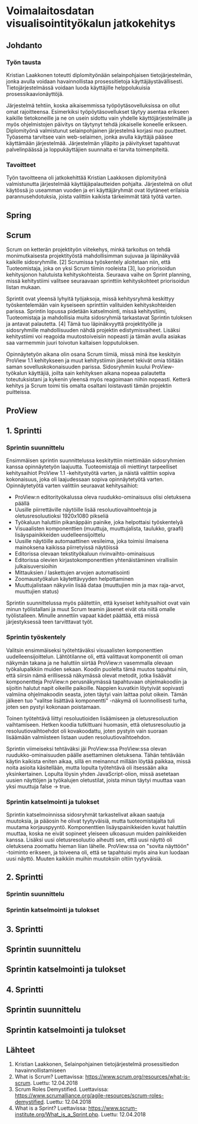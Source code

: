 # Voimalaitosdatan visualisointityökalun jatkokehitys

## Johdanto

### Työn tausta

Kristian Laakkonen toteutti diplomityönään selainpohjaisen tietojärjestelmän, jonka avulla voidaan havainnollistaa prosessitietoja käyttäjäystävällisesti. Tietojärjestelmässä voidaan luoda käyttäjille helppolukuisia prosessikaavionäyttöjä.

Järjestelmä tehtiin, koska aikaisemmissa työpöytäsovelluksissa on ollut omat rajoitteensa. Esimerkiksi työpöytäsovellukset täytyy asentaa erikseen kaikille tietokoneille ja ne on usein sidottu vain yhdelle käyttöjärjestelmälle ja myös ohjelmistojen päivitys on täytynyt tehdä jokaiselle koneelle erikseen. Diplomityönä valmistunut selainpohjainen järjestelmä korjasi nuo puutteet. Työasema tarvitsee vain web-selaimen, jonka avulla käyttäjä pääsee käyttämään järjestelmää. Järjestelmän ylläpito ja päivitykset tapahtuvat palvelinpäässä ja loppukäyttäjien suunnalta ei tarvita toimenpiteitä.

### Tavoitteet

Työn tavoitteena oli jatkokehittää Kristian Laakkosen diplomityönä valmistunutta järjestelmää käyttäjäpalautteiden pohjalta. Järjestelmä on ollut käytössä jo useamman vuoden ja eri käyttäjäryhmät ovat löytäneet erilaisia parannusehdotuksia, joista valittiin kaikista tärkeimmät tätä työtä varten.

## Spring

## Scrum

Scrum on ketterän projektityön viitekehys, minkä tarkoitus on tehdä monimutkaisesta projektityöstä mahdollisimman sujuvaa ja läpinäkyvää kaikille sidosryhmille. [2] Scrumissa työskentely aloitetaan niin, että Tuoteomistaja, joka on yksi Scrum tiimin rooleista [3], luo priorisoidun kehitysjonon halutuista kehityskohteista. Seuraava vaihe on Sprint planning, missä kehitystiimi valitsee seuraavaan sprinttiin kehityskohteet priorisoidun listan mukaan.

Sprintit ovat yleensä lyhyitä työjaksoja, missä kehitysryhmä keskittyy työskentelemään vain kyseiseen sprinttiin valituiden kehityskohteiden parissa. Sprintin lopussa pidetään katselmointi, missä kehitystiimi, Tuoteomistaja ja mahdollisia muita sidosryhmiä tarkastavat Sprintin tuloksen ja antavat palautetta. [4] Tämä tuo läpinäkvyyttä projektityölle ja sidosryhmille mahdollisuuden nähdä projektin edistymisvaiheet. Lisäksi kehitystiimi voi reagoida muutostoiveisiin nopeasti ja tämän avulla asiakas saa varmemmin juuri toivotun kaltaisen lopputuloksen.

Opinnäytetyön aikana olin osana Scrum tiimiä, missä minä itse keskityin ProView 1.1 kehitykseen ja muut kehitystiimin jäsenet tekivät omia töitään saman sovelluskokonaisuuden parissa. Sidosryhmiin kuului ProView-työkalun käyttäjiä, joilta sain kehityksen aikana nopeaa palautetta toteutuksistani ja kykenin yleensä myös reagoimaan niihin nopeasti. Ketterä kehitys ja Scrum toimi tiis omalta osaltani loistavasti tämän projektin puitteissa.

## ProView

## 1. Sprintti

### Sprintin suunnittelu

Ensimmäisen sprintin suunnittelussa keskityttiin miettimään sidosryhmien kanssa opinnäytetyön laajuutta. Tuoteomistaja oli miettinyt tarpeelliset kehitysaihiot ProView 1.1 -kehitystyötä varten, ja näistä valittiin sopiva kokonaisuus, joka oli laajudessaan sopiva opinnäytetyötä varten. Opinnäytetyötä varten valittiin seuraavat kehitysaihiot:
- ProView:n editorityökalussa oleva ruudukko-ominaisuus olisi oletuksena päällä
- Uusille piirrettäville näytöille lisää resoluutiovaihtoehtoja ja oletusresoluutioksi 1920x1080 pikseliä
- Työkaluun haluttiin pikanäppäin painike, joka helpottaisi työskentelyä
- Visuaalisten komponenttien (muuttuja, muuttujalista, taulukko, graafi) lisäyspainikkeiden uudelleensijoittelu
- Uusille näytöille automaattinen vesileima, joka toimisi ilmaisena mainoksena kaikissa piirretyissä näytöissä
- Editorissa olevaan tekstityökaluun rivinvaihto-ominaisuus
- Editorissa olevien kirjastokomponenttien yhtenäistäminen virallisiin julkaisuversioihin
- Mittauksien / laskettujen arvojen automatisointi
- Zoomaustyökalun käytettävyyden helpottaminen
- Muuttujalistaan näkyviin lisää dataa (muuttujien min ja max raja-arvot, muuttujien status)

Sprintin suunnittelussa myös päätettiin, että kyseiset kehitysaihiot ovat vain minun työlistallani ja muut Scrum teamin jäsenet eivät ota niitä omalle työlistalleen. Minulle annettiin vapaat kädet päättää, että missä järjestyksessä teen tarvitttavat työt.

### Sprintin työskentely

Valitsin ensimmäiseksi työtehtäväksi visuaalisten komponenttien uudelleensijoittelun. Lähtötilanne oli, että valittavat komponentit oli oman näkymän takana ja ne haluttiin siirtää ProView:n vasemmalla olevaan työkalupalkkiin muiden sekaan. Koodin puolelta tämä muutos tapahtui niin, että siirsin nämä erillisessä näkymässä olevat metodit, jotka lisäävät komponentteja ProView:n perusnäkymässä tapahtuvaan ohjelmakoodiin ja sijoitin halutut napit oikeille paikoille. Nappien kuvatkin löytyivät sopivasti valmiina ohjelmakoodin seasta, joten täytyi vain laittaa polut oikein. Tämän jälkeen tuo "valitse lisättävä komponentti" -näkymä oli luonnollisesti turha, joten sen pystyi kokonaan poistamaan.

Toinen työtehtävä liittyi resoluutioiden lisäämiseen ja oletusresoluution vaihtamiseen. Hetken koodia tutkittuani huomasin, että oletusresoluutio ja resoluutiovaihtoehdot oli kovakoodattu, joten pystyin vain suoraan lisäämään valmiisteen listaan uuden resoluutiovaihtoehdon.

Sprintin viimeiseksi tehtäväksi jäi ProView:ssa ProView:ssa olevan ruudukko-ominaisuuden päälle asettaminen oletuksena. Tähän tehtävään käytin kaikista eniten aikaa, sillä en meinannut millään löytää paikkaa, missä noita asioita käsitellään, mutta lopulta työtehtävä oli itsessään aika yksinkertainen. Lopulta löysin yhden JavaScript-olion, missä asetetaan uusien näyttöjen ja työkalujen oletustilat, joista minun täytyi muuttaa vaan yksi muuttuja false -> true.

### Sprintin katselmointi ja tulokset

Sprintin katselmoinnissa sidosryhmät tarkastelivat aikaan saatuja muutoksia, ja pääosin he olivat tyytyväisiä, mutta tuoteomistajalta tuli muutama korjauspyyntö. Komponenttien lisäyspainikkeiden kuvat haluttiin muuttaa, koska ne eivät sopineet yleiseen ulkoasuun muiden painikkeiden kanssa. Lisäksi uusi oletusresoluutio aiheutti sen, että uusi näyttö oli oletuksena zoomattu hieman liian lähelle. ProView:ssa on "sovita näyttöön" -toiminto erikseen, ja toiveena oli, että se tapahtuisi myös aina kun luodaan uusi näyttö. Muuten kaikkiin muihin muutoksiin oltiin tyytyväisiä.

## 2. Sprintti

### Sprintin suunnittelu

### Sprintin katselmointi ja tulokset

## 3. Sprintti

## Sprintin suunnittelu

## Sprintin katselmointi ja tulokset

## 4. Sprintti

## Sprintin suunnittelu

## Sprintin katselmointi ja tulokset

## Lähteet

1. Kristian Laakkonen, Selainpohjainen tietojärjestelmä prosessitiedon havainnollistamiseen
2. What is Scrum? Luettavissa: https://www.scrum.org/resources/what-is-scrum. Luettu: 12.04.2018
3. Scrum Roles Demystified. Luettavissa: https://www.scrumalliance.org/agile-resources/scrum-roles-demystified. Luettu: 12.04.2018
4. What is a Sprint? Luettavissa: https://www.scrum-institute.org/What_is_a_Sprint.php. Luettu: 12.04.2018

